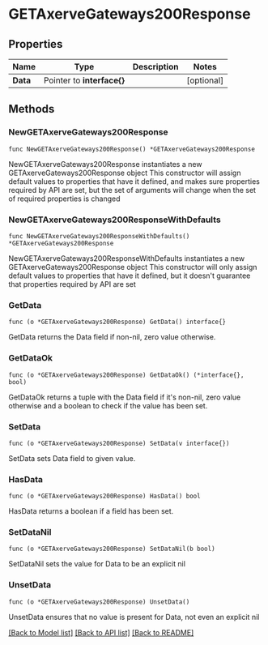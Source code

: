 # GETAxerveGateways200Response

## Properties

Name | Type | Description | Notes
------------ | ------------- | ------------- | -------------
**Data** | Pointer to **interface{}** |  | [optional] 

## Methods

### NewGETAxerveGateways200Response

`func NewGETAxerveGateways200Response() *GETAxerveGateways200Response`

NewGETAxerveGateways200Response instantiates a new GETAxerveGateways200Response object
This constructor will assign default values to properties that have it defined,
and makes sure properties required by API are set, but the set of arguments
will change when the set of required properties is changed

### NewGETAxerveGateways200ResponseWithDefaults

`func NewGETAxerveGateways200ResponseWithDefaults() *GETAxerveGateways200Response`

NewGETAxerveGateways200ResponseWithDefaults instantiates a new GETAxerveGateways200Response object
This constructor will only assign default values to properties that have it defined,
but it doesn't guarantee that properties required by API are set

### GetData

`func (o *GETAxerveGateways200Response) GetData() interface{}`

GetData returns the Data field if non-nil, zero value otherwise.

### GetDataOk

`func (o *GETAxerveGateways200Response) GetDataOk() (*interface{}, bool)`

GetDataOk returns a tuple with the Data field if it's non-nil, zero value otherwise
and a boolean to check if the value has been set.

### SetData

`func (o *GETAxerveGateways200Response) SetData(v interface{})`

SetData sets Data field to given value.

### HasData

`func (o *GETAxerveGateways200Response) HasData() bool`

HasData returns a boolean if a field has been set.

### SetDataNil

`func (o *GETAxerveGateways200Response) SetDataNil(b bool)`

 SetDataNil sets the value for Data to be an explicit nil

### UnsetData
`func (o *GETAxerveGateways200Response) UnsetData()`

UnsetData ensures that no value is present for Data, not even an explicit nil

[[Back to Model list]](../README.md#documentation-for-models) [[Back to API list]](../README.md#documentation-for-api-endpoints) [[Back to README]](../README.md)


